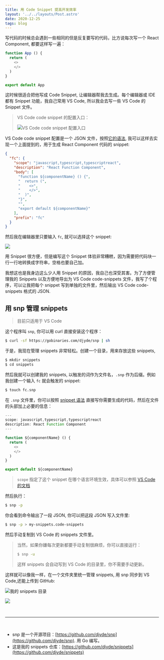 ```yaml
---
title: 用 Code Snippet 提高开发效率
layout: '../../layouts/Post.astro'
date: 2020-12-25
tags: blog
---
```


写代码的时候总会遇到一些相同的但是反复要写的代码，比方说每次写一个 React Component, 都要这样写一遍：

```js
function App () {
  return (
    <>
    </>
  )
}

export default App
```

这时候很适合把他写成 Code Snippet, 让编辑器帮我去生成。每个编辑器或 IDE 都有 Snippet 功能，我自己常用 VS Code, 所以我会去写一些 VS Code 的 Snippet 文件。

> VS Code code snippet 的配置入口：
>
> ![VS Code code snippet 配置入口](https://gbstatic.djyde.com/uPic/cXvY0y.png?x-oss-process=style/80)

VS Code code snippet 配置是一个 JSON 文件，按照[它的语法](https://code.visualstudio.com/docs/editor/userdefinedsnippets#_creating-your-own-snippets), 我可以这样去实现一个上面提到的，用于生成 React Component 代码的 snippet:

```json
{
  "fc": {
    "scope": "javascript,typescript,typescriptreact",
    "description": "React Function Component",
    "body": [
      "function ${componentName} () {",
      "  return (",
      "    <>",
      "    </>",
      "  )",
      "}",
      "",
      "export default ${componentName}"
    ],
    "prefix": "fc"
  }
}
```

然后我在编辑器里只要输入 `fc`, 就可以选择这个 snippet:

![](https://gbstatic.djyde.com/uPic/8hdVZE.gif)

用 Snippet 很方便，但是编写这个 Snippet 体验非常糟糕，因为需要把代码块一行一行地转换成字符串，空格也要自己加。

我想这也是我身边这么少人用 Snippet 的原因，我自己也深受其害。为了方便管理我的 Snippets 以及方便地导出为 VS Code code-snippets 文件，我写了个程序，可以让我把每个 snippet 写到单独的文件里，然后输出 VS Code code-snippets 格式的 JSON.

## 用 snp 管理 snippets

> 目前只适用于 VS Code

这个程序叫 `snp`, 你可以用 curl 直接安装这个程序：

```bash
$ curl -sf https://gobinaries.com/djyde/snp | sh
```

于是，我现在管理 snippets 非常轻松。创建一个目录，用来存放这些 snippets, 

```bash
$ mkdir snippets
$ cd snippets
```

然后我就可以创建我的 snippets, 以触发的词作为文件名，`.snp` 作为后缀。例如我创建一个输入 `fc` 就会触发的 snippet:

```bash
$ touch fc.snp
```

在 `.snp` 文件里，你可以按照 [snippet 语法](https://code.visualstudio.com/docs/editor/userdefinedsnippets#_snippet-syntax) 直接写你需要生成的代码，然后在文件的头部加上必要的信息：

```js
---
scope: javascript,typescript,typescriptreact
description: React Function Component
---

function ${componentName} () {
  return (
    <>
    </>
  )
}

export default ${componentName}
```

> `scope` 指定了这个 snippet 在哪个语言环境生效，具体可以参照 [VS Code 的文档](https://code.visualstudio.com/docs/editor/userdefinedsnippets)

然后执行：

```bash
$ snp -p
```

你会看到命令输出了一段 JSON, 你可以把这段 JSON 写入文件里:

```bash
$ snp -p > my-snippets.code-snippets
```

然后手动复制到 VS Code 的 snippets 文件里。

> 当然，如果你嫌每次更新都要手动复制很麻烦，你可以直接运行：
>
> ```bash
> $ snp -u
> ```
>
> 这样 snippets 会自动写到 VS Code 的目录里，你不需要手动更新。

这样就可以像我一样，在一个文件夹里统一管理 snippets, 用 snp 同步到 VS Code,还能上传到 GitHub:

![我的 snippets 目录](https://gbstatic.djyde.com/uPic/s6ER6t.png?x-oss-process=style/80)

![](https://gbstatic.djyde.com/uPic/fveMJq.gif)

<br />

---

<br />

- snp 是一个开源项目：[https://github.com/djyde/snp](https://github.com/djyde/snp). 用 Go 编写。
- 这是我的 snippets 仓库：[https://github.com/djyde/snippets](https://github.com/djyde/snippets)